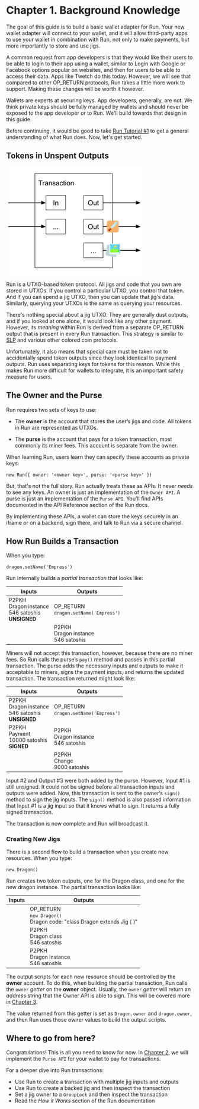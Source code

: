 # Chapter 1. Background Knowledge

The goal of this guide is to build a basic wallet adapter for Run. Your new wallet adapter will connect to your wallet, and it will allow third-party apps to use your wallet in combination with Run, not only to make payments, but more importantly to store and use jigs.

A common request from app developers is that they would like their users to be able to login to their app using a wallet, similar to Login with Google or Facebook options popular on websites, and then for users to be able to access their data. Apps like Twetch do this today. However, we will see that compared to other OP_RETURN protocols, Run takes a little more work to support. Making these changes will be worth it however.

Wallets are experts at securing keys. App developers, generally, are not. We think private keys should be fully managed by wallets and should never be exposed to the app developer or to Run. We'll build towards that design in this guide.

Before continuing, it would be good to take [Run Tutorial #1](https://run.network/lessons/mockchain-jig-web-console/) to get a general understanding of what Run does. Now, let's get started.

## Tokens in Unspent Outputs

![Token Transaction](assets/token_transaction.png)

Run is a UTXO-based token protocol. All jigs and code that you own are stored in UTXOs. If you control a particular UTXO, you control that token. And if you can spend a jig UTXO, then you can update that jig's data. Similarly, querying your UTXOs is the same as querying your resources.

There's nothing special about a jig UTXO. They are generally dust outputs, and if you looked at one alone, it would look like any other payment. However, its *meaning* within Run is derived from a separate OP_RETURN output that is present in every Run transaction. This strategy is similar to [SLP](https://simpleledger.cash/) and various other colored coin protocols.

Unfortunately, it also means that special care must be taken not to accidentally spend token outputs since they look identical to payment outputs. Run uses separating keys for tokens for this reason. While this makes Run more difficult for wallets to integrate, it is an important safety measure for users.

## The Owner and the Purse

Run requires two sets of keys to use:

* The **owner** is the account that stores the user’s jigs and code. All tokens in Run are represented as UTXOs. 

* The **purse** is the account that pays for a token transaction, most commonly its miner fees. This account is separate from the owner.

When learning Run, users learn they can specify these accounts as private keys:

    new Run({ owner: '<owner key>', purse: '<purse key>' })

But, that's not the full story. Run actually treats these as APIs. It never *needs* to see any keys. An owner is just an implementation of the `Owner API`. A purse is just an implementation of the `Purse API`. You'll find APIs documented in the API Reference section of the Run docs.

By implementing these APIs, a wallet can store the keys securely in an iframe or on a backend, sign there, and talk to Run via a secure channel.

## How Run Builds a Transaction

When you type:

	dragon.setName('Empress')

Run internally builds a *partial transaction* that looks like:

| Inputs | Outputs |
|--------|---------|
| P2PKH<br>Dragon instance<br>546 satoshis<br>**UNSIGNED** | OP_RETURN<br>`dragon.setName('Empress')` |
| | P2PKH<br>Dragon instance<br>546 satoshis |

Miners will not accept this transaction, however, because there are no miner fees. So Run calls the purse’s `pay()` method and passes in this partial transaction. The purse adds the necessary inputs and outputs to make it acceptable to miners, signs the payment inputs, and returns the updated transaction. The transaction returned might look like:

| Inputs | Outputs |
|--------|---------|
| P2PKH<br>Dragon instance<br>546 satoshis<br>**UNSIGNED** | OP_RETURN<br>`dragon.setName('Empress')` |
| P2PKH<br>Payment<br>10000 satoshis<br>**SIGNED** | P2PKH<br>Dragon instance<br>546 satoshis |
| | P2PKH<br>Change<br>9000 satoshis |

Input #2 and Output #3 were both added by the purse. However, Input #1 is still unsigned. It could not be signed before all transaction inputs and outputs were added. Now, this transaction is sent to the owner’s `sign()` method to sign the jig inputs. The `sign()` method is also passed information that Input #1 is a jig input so that it knows what to sign. It returns a fully signed transaction.

The transaction is now complete and Run will broadcast it.

### Creating New Jigs

There is a second flow to build a transaction when you create new resources. When you type:

    new Dragon()

Run creates two token outputs, one for the Dragon class, and one for the new dragon instance. The partial transaction looks like:

| Inputs | Outputs |
|--------|---------|
| | OP_RETURN<br>`new Dragon()`<br>Dragon code: "class Dragon extends Jig { }" |
| | P2PKH<br>Dragon class<br>546 satoshis |
| | P2PKH<br>Dragon instance<br>546 satoshis |

The output scripts for each new resource should be controlled by the **owner** account. To do this, when building the partial transaction, Run calls the `owner` *getter* on the **owner** object. Usually, the `owner` *getter* will return an *address* string that the Owner API is able to sign. This will be covered more in [Chapter 3](03-owner.md).

The value returned from this getter is set as `Dragon.owner` and `dragon.owner`, and then Run uses those owner values to build the output scripts.

## Where to go from here?

Congratulations! This is all you need to know for now. In [Chapter 2](02-purse.md), we will implement the `Purse API` for your wallet to pay for transactions.

For a deeper dive into Run transactions:

* Use Run to create a transaction with multiple jig inputs and outputs
* Use Run to create a backed jig and then inspect the transaction
* Set a jig owner to a `GroupLock` and then inspect the transaction
* Read the *How it Works* section of the Run documentation
